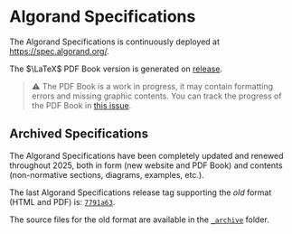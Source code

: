 # Algorand Specifications

The Algorand Specifications is continuously deployed at https://spec.algorand.org/.

The $\LaTeX$ PDF Book version is generated on [release](https://github.com/algorandfoundation/specs/releases/latest).

> ⚠️ The PDF Book is a work in progress, it may contain formatting errors and missing
> graphic contents. You can track the progress of the PDF Book in [this issue](https://github.com/algorandfoundation/specs/issues/243).

## Archived Specifications

The Algorand Specifications have been completely updated and renewed throughout 2025,
both in form (new website and PDF Book) and contents (non-normative sections, diagrams,
examples, etc.).

The last Algorand Specifications release tag supporting the _old_ format (HTML and PDF)
is: [`7791a63`](https://github.com/algorandfoundation/specs/releases/tag/7791a63).

The source files for the old format are available in the [`_archive`](./_archive)
folder.
